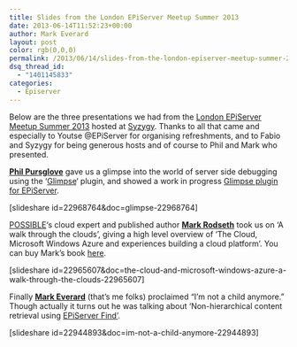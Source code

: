 ```yaml
---
title: Slides from the London EPiServer Meetup Summer 2013
date: 2013-06-14T11:52:23+00:00
author: Mark Everard
layout: post
color: rgb(0,0,0)
permalink: /2013/06/14/slides-from-the-london-episerver-meetup-summer-2013/
dsq_thread_id:
  - "1401145833"
categories:
  - Episerver
---
```

Below are the three presentations we had from the <a title="London EPiServer Meetup Summer 2013" href="http://www.markeverard.com/2013/05/23/london-episerver-meetup-summer-2013/" target="_blank">London EPiServer Meetup Summer 2013</a> hosted at [Syzygy](http://www.syzygy.co.uk/ "Syzygy"). Thanks to all that came and especially to Youtse @EPiServer for organising refreshments, and to Fabio and Syzygy for being generous hosts and of course to Phil and Mark who presented.

<a title="Phil Pursglove on Twitter" href="https://twitter.com/philpursglove" target="_blank"><strong>Phil Pursglove</strong></a> gave us a glimpse into the world of server side debugging using the &#8216;<a title="Glimpse" href="http://getglimpse.com/Talk" target="_blank">Glimpse</a>&#8216; plugin, and showed a work in progress <a title="Glimpse plugin for the EPiServer CMS." href="https://github.com/philpursglove/Glimpse.EPiServer" target="_blank">Glimpse plugin for EPiServer</a>.

[slideshare id=22968764&doc=glimpse-22968764] 

<a title="POSSIBLE" href="http://www.possible.com" target="_blank">POSSIBLE</a>&#8216;s cloud expert and published author <strong><a title="Mark Rodseth" href="https://twitter.com/mark_rodseth" target="_blank">Mark Rodseth</a></strong> took us on &#8216;A walk through the clouds&#8217;, giving a high level overview of &#8216;The Cloud, Microsoft Windows Azure and experiences building a cloud platform&#8217;. You can buy Mark&#8217;s book <a title="The Singularity by Mark Rodseth" href="http://www.amazon.co.uk/The-Singularity-ebook/dp/B00CNDIT6O" target="_blank">here</a>.
  
[slideshare id=22965607&doc=the-cloud-and-microsoft-windows-azure-a-walk-through-the-clouds-22965607] 
    
Finally <strong><a title="Mark Everard" href="http://ev2000.me" target="_blank">Mark Everard</a></strong> (that&#8217;s me folks) proclaimed &#8220;I&#8217;m not a child anymore.&#8221; Though actually it turns out he was talking about &#8216;Non-hierarchical content retrieval using <a title="Find greatness with EPiServer Find" href="http://joelabrahamsson.com/find-greatness-with-episerver-find/" target="_blank">EPiServer Find&#8217;</a>.

[slideshare id=22944893&doc=im-not-a-child-anymore-22944893]